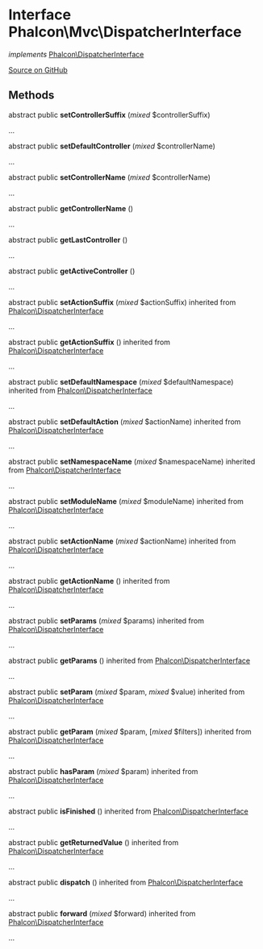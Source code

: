 # Interface **Phalcon\\Mvc\\DispatcherInterface**

*implements* [Phalcon\DispatcherInterface](/[[language]]/[[version]]/api/Phalcon_DispatcherInterface)

<a href="https://github.com/phalcon/cphalcon/blob/master/phalcon/mvc/dispatcherinterface.zep" class="btn btn-default btn-sm">Source on GitHub</a>

## Methods
abstract public  **setControllerSuffix** (*mixed* $controllerSuffix)

...


abstract public  **setDefaultController** (*mixed* $controllerName)

...


abstract public  **setControllerName** (*mixed* $controllerName)

...


abstract public  **getControllerName** ()

...


abstract public  **getLastController** ()

...


abstract public  **getActiveController** ()

...


abstract public  **setActionSuffix** (*mixed* $actionSuffix) inherited from [Phalcon\DispatcherInterface](/[[language]]/[[version]]/api/Phalcon_DispatcherInterface)

...


abstract public  **getActionSuffix** () inherited from [Phalcon\DispatcherInterface](/[[language]]/[[version]]/api/Phalcon_DispatcherInterface)

...


abstract public  **setDefaultNamespace** (*mixed* $defaultNamespace) inherited from [Phalcon\DispatcherInterface](/[[language]]/[[version]]/api/Phalcon_DispatcherInterface)

...


abstract public  **setDefaultAction** (*mixed* $actionName) inherited from [Phalcon\DispatcherInterface](/[[language]]/[[version]]/api/Phalcon_DispatcherInterface)

...


abstract public  **setNamespaceName** (*mixed* $namespaceName) inherited from [Phalcon\DispatcherInterface](/[[language]]/[[version]]/api/Phalcon_DispatcherInterface)

...


abstract public  **setModuleName** (*mixed* $moduleName) inherited from [Phalcon\DispatcherInterface](/[[language]]/[[version]]/api/Phalcon_DispatcherInterface)

...


abstract public  **setActionName** (*mixed* $actionName) inherited from [Phalcon\DispatcherInterface](/[[language]]/[[version]]/api/Phalcon_DispatcherInterface)

...


abstract public  **getActionName** () inherited from [Phalcon\DispatcherInterface](/[[language]]/[[version]]/api/Phalcon_DispatcherInterface)

...


abstract public  **setParams** (*mixed* $params) inherited from [Phalcon\DispatcherInterface](/[[language]]/[[version]]/api/Phalcon_DispatcherInterface)

...


abstract public  **getParams** () inherited from [Phalcon\DispatcherInterface](/[[language]]/[[version]]/api/Phalcon_DispatcherInterface)

...


abstract public  **setParam** (*mixed* $param, *mixed* $value) inherited from [Phalcon\DispatcherInterface](/[[language]]/[[version]]/api/Phalcon_DispatcherInterface)

...


abstract public  **getParam** (*mixed* $param, [*mixed* $filters]) inherited from [Phalcon\DispatcherInterface](/[[language]]/[[version]]/api/Phalcon_DispatcherInterface)

...


abstract public  **hasParam** (*mixed* $param) inherited from [Phalcon\DispatcherInterface](/[[language]]/[[version]]/api/Phalcon_DispatcherInterface)

...


abstract public  **isFinished** () inherited from [Phalcon\DispatcherInterface](/[[language]]/[[version]]/api/Phalcon_DispatcherInterface)

...


abstract public  **getReturnedValue** () inherited from [Phalcon\DispatcherInterface](/[[language]]/[[version]]/api/Phalcon_DispatcherInterface)

...


abstract public  **dispatch** () inherited from [Phalcon\DispatcherInterface](/[[language]]/[[version]]/api/Phalcon_DispatcherInterface)

...


abstract public  **forward** (*mixed* $forward) inherited from [Phalcon\DispatcherInterface](/[[language]]/[[version]]/api/Phalcon_DispatcherInterface)

...


